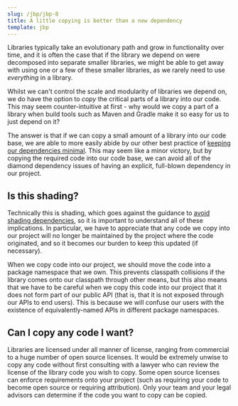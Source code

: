 ```yaml
---
slug: /jbp/jbp-8
title: A little copying is better than a new dependency
template: jbp
---
```


Libraries typically take an evolutionary path and grow in functionality over time, and it is often the case that if the library we depend on were decomposed into separate smaller libraries, we might be able to get away with using one or a few of these smaller libraries, as we rarely need to use *everything* in a library. 

Whilst we can't control the scale and modularity of libraries we depend on, we do have the option to *copy* the critical parts of a library into our code. This may seem counter-intuitive at first - why would we copy a part of a library when build tools such as Maven and Gradle make it so easy for us to just depend on it?

The answer is that if we can copy a small amount of a library into our code base, we are able to more easily abide by our other best practice of [keeping our dependencies minimal](/jbp/jbp-2.html). This may seem like a minor victory, but by copying the required code into our code base, we can avoid all of the diamond dependency issues of having an explicit, full-blown dependency in our project.

## Is this shading?

Technically this is shading, which goes against the guidance to [avoid shading dependencies](/jbp/jlbp-10.html), so it is important to understand all of these implications. In particular, we have to appreciate that any code we copy into our project will no longer be maintained by the project where the code originated, and so it becomes our burden to keep this updated (if necessary).

When we copy code into our project, we should move the code into a package namespace that we own. This prevents classpath collisions if the library comes onto our classpath through other means, but this also means that we have to be careful when we copy this code into our project that it does not form part of our public API (that is, that it is not exposed through our APIs to end users). This is because we will confuse our users with the existence of equivalently-named APIs in different package namespaces.

## Can I copy any code I want?

Libraries are licensed under all manner of license, ranging from commercial to a huge number of open source licenses. It would be extremely unwise to copy any code without first consulting with a lawyer who can review the license of the library code you wish to copy. Some open source licenses can enforce requirements onto your project (such as requiring your code to become open source or requiring attribution). Only your team and your legal advisors can determine if the code you want to copy can be copied.

